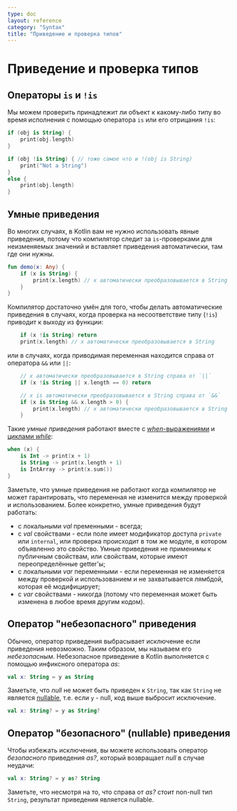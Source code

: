 ```yaml
---
type: doc
layout: reference
category: "Syntax"
title: "Приведение и проверка типов"
---
```


<!--# Type Checks and Casts-->
# Приведение и проверка типов

<!--## `is` and `!is` Operators-->
## Операторы `is` и `!is`

<!--We can check whether an object conforms to a given type at runtime by using the `is` operator or its negated form `!is`:-->
Мы можем проверить принадлежит ли объект к какому-либо типу во время исполнения с помощью оператора `is` или его отрицания `!is`:

``` kotlin
if (obj is String) {
    print(obj.length)
}

if (obj !is String) { // тоже самое что и !(obj is String)
    print("Not a String")
}
else {
    print(obj.length)
}
```

<!--## Smart Casts-->
## Умные приведения

<!--In many cases, one does not need to use explicit cast operators in Kotlin, because the compiler tracks the
`is`-checks for immutable values and inserts (safe) casts automatically when needed:-->
Во многих случаях, в Kotlin вам не нужно использовать явные приведения, потому что компилятор следит за `is`-проверками для 
неизменяемых значений и вставляет приведения автоматически, там где они нужны.

``` kotlin
fun demo(x: Any) {
    if (x is String) {
        print(x.length) // x автоматически преобразовывается в String
    }
}
```

<!--The compiler is smart enough to know a cast to be safe if a negative check leads to a return:-->
Компилятор достаточно умён для того, чтобы делать автоматические приведения в случаях, когда проверка на несоответствие типу (`!is`)
приводит к выходу из функции:

``` kotlin
    if (x !is String) return
    print(x.length) // x автоматически преобразовывается в String
```

<!--or in the right-hand side of `&&` and `||`:-->
или в случаях, когда приводимая переменная находится справа от оператора `&&` или `||`:

``` kotlin
    // x автоматически преобразовывается в String справа от `||`
    if (x !is String || x.length == 0) return

    // x is автоматически преобразовывается в String справа от `&&`
    if (x is String && x.length > 0) {
        print(x.length) // x автоматически преобразовывается в String
    }
```


<!--Such _smart casts_ work for [*when*{: .keyword }-expressions](control-flow.html#when-expression)
and [*while*{: .keyword }-loops](control-flow.html#while-loops) as well:-->
Такие _умные приведения_  работают вместе с [*when*-выражениями](control-flow.html) и [циклами *while*](control-flow.html):

``` kotlin
when (x) {
    is Int -> print(x + 1)
    is String -> print(x.length + 1)
    is IntArray -> print(x.sum())
}
```

<!--Note that smart casts do not work when the compiler cannot guarantee that the variable cannot change between the check and the usage.
More specifically, smart casts are applicable according to the following rules:-->
Заметьте, что умные приведения не работают когда компилятор не может гарантировать, что переменная не изменится между проверкой и использованием.
Более конкретно, умные приведения будут работать:

<!--  * *val*{: .keyword } local variables - always;
  * *val*{: .keyword } properties - if the property is private or internal or the check is performed in the same module where the property is declared. Smart casts aren't applicable to open properties or properties that have custom getters;
  * *var*{: .keyword } local variables - if the variable is not modified between the check and the usage and is not captured in a lambda that modifies it;
  * *var*{: .keyword } properties - never (because the variable can be modified at any time by other code).-->
  
* с локальными *val* пременными - всегда;
* с *val* свойствами - если поле имеет модификатор доступа `private` или `internal`, или проверка происходит в том же модуле, в котором объявленно это свойство. 
Умные приведения не применимы к публичным свойствам, или свойствам, которые имеют переопределённые getter'ы;
* с локальными *var* переменными - если переменная не изменяется между проверкой и использованием и не захватывается лямбдой, которая её модифицирует;
* с *var* свойствами - никогда (потому что переменная может быть изменена в любое время другим кодом).


<!--## "Unsafe" cast operator-->
## Оператор "небезопасного" приведения

<!--Usually, the cast operator throws an exception if the cast is not possible. Thus, we call it *unsafe*.
The unsafe cast in Kotlin is done by the infix operator *as*{: .keyword } (see [operator precedence](grammar.html#precedence)):-->
Обычно, оператор приведения выбрасывает исключение если приведения невозможно. Таким образом, мы называем его *небезопасным*.
Небезопасное приведение в Kotlin выполняется с помощью инфиксного оператора *as*:

``` kotlin
val x: String = y as String
```

<!--Note that *null*{: .keyword } cannot be cast to `String` as this type is not [nullable](null-safety.html),
i.e. if `y` is null, the code above throws an exception.
In order to match Java cast semantics we have to have nullable type at cast right hand side, like-->
Заметьте, что *null* не может быть приведен к `String`, так как `String` не является [nullable](null-safety.html),
т.е. если `y` - null, код выше выбросит исключение.

``` kotlin
val x: String? = y as String?
```

<!--## "Safe" (nullable) cast operator-->
## Оператор "безопасного" (nullable) приведения 

<!--To avoid an exception being thrown, one can use a *safe* cast operator *as?*{: .keyword } that returns *null*{: .keyword } on failure:-->
Чтобы избежать исключения, вы можете использовать оператор *безопасного* приведения *as?*, который возвращает *null* в случае неудачи:

``` kotlin
val x: String? = y as? String
```

<!--Note that despite the fact that the right-hand side of *as?*{: .keyword } is a non-null type `String` the result of the cast is nullable.-->
Заметьте, что несмотря на то, что справа от *as?* стоит non-null тип `String`, результат приведения является nullable.
